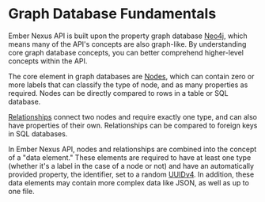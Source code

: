 # Graph Database Fundamentals

Ember Nexus API is built upon the property graph database [Neo4j](https://neo4j.com/), which means many of the API's
concepts are also graph-like. By understanding core graph database concepts, you can better comprehend higher-level
concepts within the API.

The core element in graph databases are [Nodes](https://neo4j.com/developer/cypher/intro-cypher/#cypher-nodes), which
can contain zero or more labels that can classify the type of node, and as many properties as required. Nodes can be
directly compared to rows in a table or SQL database.

[Relationships](https://neo4j.com/developer/cypher/intro-cypher/#cypher-relationships) connect two nodes and require
exactly one type, and can also have properties of their own. Relationships can be compared to foreign keys in SQL
databases.

In Ember Nexus API, nodes and relationships are combined into the concept of a "data element." These elements are
required to have at least one type (whether it's a label in the case of a node or not) and have an automatically
provided property, the identifier, set to a random [UUIDv4](https://en.wikipedia.org/wiki/Universally_unique_identifier#Version_4_(random)).
In addition, these data elements may contain more complex data like JSON, as well as up to one file.

